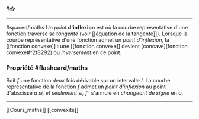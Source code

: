 #📥 
___
#spaced/maths
Un *point* **d'inflexion** est où la courbe représentative d'une fonction traverse sa *tangente* (voir [[équation de la tangente]]). Lorsque la courbe représentative d'une fonction admet un *point d'inflexion*, la [[fonction convexe]] : une [[fonction convexe]] devient [concave](fonction convexe#^2f8292) ou *inversement* en ce point.
### Propriété #flashcard/maths 
Soit $f$ une fonction *deux* fois dérivable sur un intervalle $I$. La courbe représentative de la fonction $f$ admet un *point d'inflexion* au point d'abscisse $a$ *si, et seulement si,* $f′′$ s'annule en *changeant de signe* en $a$.

---
[[Cours_maths]] [[convexité]]